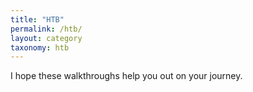 ```yaml
---
title: "HTB"
permalink: /htb/
layout: category
taxonomy: htb          
---
```



I hope these walkthroughs help you out on your journey. 
